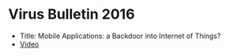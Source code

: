 # Virus Bulletin 2016

- Title: Mobile Applications: a Backdoor into Internet of Things?
- [Video](https://www.virusbulletin.com/conference/vb2016/abstracts/mobile-applications-backdoor-internet-things)

